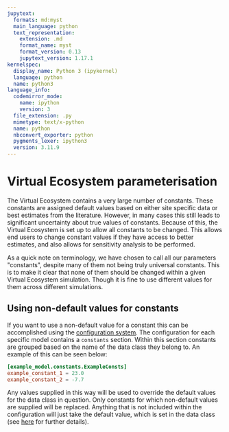 ```yaml
---
jupytext:
  formats: md:myst
  main_language: python
  text_representation:
    extension: .md
    format_name: myst
    format_version: 0.13
    jupytext_version: 1.17.1
kernelspec:
  display_name: Python 3 (ipykernel)
  language: python
  name: python3
language_info:
  codemirror_mode:
    name: ipython
    version: 3
  file_extension: .py
  mimetype: text/x-python
  name: python
  nbconvert_exporter: python
  pygments_lexer: ipython3
  version: 3.11.9
---
```


# Virtual Ecosystem parameterisation

The Virtual Ecosystem contains a very large number of constants. These constants are
assigned default values based on either site specific data or best estimates from the
literature. However, in many cases this still leads to significant uncertainty about
true values of constants. Because of this, the Virtual Ecosystem is set up to allow all
constants to be changed. This allows end users to change constant values if they have
access to better estimates, and also allows for sensitivity analysis to be performed.

As a quick note on terminology, we have chosen to call all our parameters "constants",
despite many of them not being truly universal constants. This is to make it clear that
none of them should be changed within a given Virtual Ecosystem simulation. Though it
is fine to use different values for them across different simulations.

## Using non-default values for constants

If you want to use a non-default value for a constant this can be accomplished using the
[configuration system](./config.md). The configuration for each specific model
contains a `constants` section. Within this section constants are grouped based on the
name of the data class they belong to. An example of this can be seen below:

```toml
[example_model.constants.ExampleConsts]
example_constant_1 = 23.0
example_constant_2 = -7.7
```

Any values supplied in this way will be used to override the default values for the data
class in question. Only constants for which non-default values are supplied will be
replaced. Anything that is not included within the configuration will just take the
default value, which is set in the data class (see
[here](../../development/design/defining_new_models.md) for further details).
